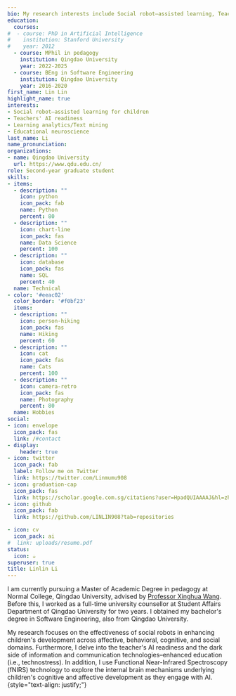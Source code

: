 ```yaml
---
bio: My research interests include Social robot–assisted learning, Teachers’ AI readiness, Learning analytics/Text mining, Educational neuroscience.
education:
  courses:
#  - course: PhD in Artificial Intelligence
#    institution: Stanford University
#    year: 2012
  - course: MPhil in pedagogy
    institution: Qingdao University
    year: 2022-2025
  - course: BEng in Software Engineering
    institution: Qingdao University
    year: 2016-2020
first_name: Lin Lin
highlight_name: true
interests:
- Social robot–assisted learning for children
- Teachers' AI readiness
- Learning analytics/Text mining
- Educational neuroscience
last_name: Li
name_pronunciation: 
organizations:
- name: Qingdao University
  url: https://www.qdu.edu.cn/
role: Second-year graduate student
skills:
- items:
  - description: ""
    icon: python
    icon_pack: fab
    name: Python
    percent: 80
  - description: ""
    icon: chart-line
    icon_pack: fas
    name: Data Science
    percent: 100
  - description: ""
    icon: database
    icon_pack: fas
    name: SQL
    percent: 40
  name: Technical
- color: '#eeac02'
  color_border: '#f0bf23'
  items:
  - description: ""
    icon: person-hiking
    icon_pack: fas
    name: Hiking
    percent: 60
  - description: ""
    icon: cat
    icon_pack: fas
    name: Cats
    percent: 100
  - description: ""
    icon: camera-retro
    icon_pack: fas
    name: Photography
    percent: 80
  name: Hobbies
social:
- icon: envelope
  icon_pack: fas
  link: /#contact
- display:
    header: true
- icon: twitter
  icon_pack: fab
  label: Follow me on Twitter
  link: https://twitter.com/Linmumu908
- icon: graduation-cap
  icon_pack: fas
  link: https://scholar.google.com.sg/citations?user=HpadQUIAAAAJ&hl=zh-CN
- icon: github
  icon_pack: fab
  link: https://github.com/LINLIN908?tab=repositories

- icon: cv
  icon_pack: ai
#  link: uploads/resume.pdf
status:
  icon: ☕️
superuser: true
title: Linlin Li
---
```


I am currently pursuing a Master of Academic Degree in pedagogy at Normal College, Qingdao University, advised by [Professor Xinghua Wang](https://scholar.google.com.sg/citations?hl=zh-CN&user=IGn7oooAAAAJ&view_op=list_works&sortby=pubdate). Before this, I worked as a full-time university counsellor at Student Affairs Department of Qingdao University for two years. I obtained my bachelor's degree in Software Engineering, also from Qingdao University.

My research focuses on the effectiveness of social robots in enhancing children's development across affective, behavioral, cognitive, and social domains. Furthermore, I delve into the teacher's AI readiness and the dark side of information and communication technologies–enhanced education (i.e., technostress). In addition, I use Functional Near-Infrared Spectroscopy (fNIRS) technology to explore the internal brain mechanisms underlying children's cognitive and affective development as they engage with AI. 
{style="text-align: justify;"}
